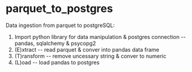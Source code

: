 # parquet_to_postgres
Data ingestion from parquet to postgreSQL:
1. Import python library for data manipulation & postgres connection -- pandas, sqlalchemy & psycopg2
2. (E)xtract -- read parquet & conver into pandas data frame
3. (T)ransform -- remove uncessary string & conver to numeric
4. (L)oad -- load pandas to postgres
